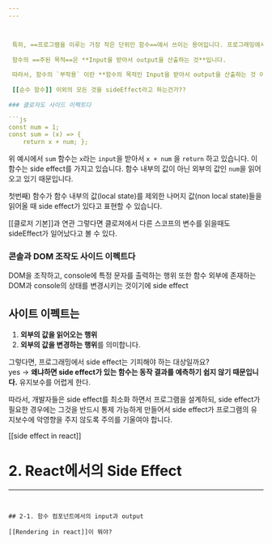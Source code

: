 ```yaml
---
---



 특히, ==프로그램을 이루는 가장 작은 단위인 함수==에서 쓰이는 용어입니다. 프로그래밍에서 함수가 하고자 하는 본질적인 역할은 무엇일까요? 
 
 함수의 ==주된 목적==은 **Input을 받아서 output을 산출하는 것**입니다. 
 
 따라서, 함수의 `부작용` 이란 **함수의 목적인 Input을 받아서 output을 산출하는 것 이외의 모든 행위** 
 
 [[순수 함수]] 이외의 모든 것을 sideEffect라고 하는건가??
 
### 클로저도 사이드 이펙트다

```js
const num = 1;
const sum = (x) => {   
	return x + num; };
```

위 예시에서 `sum` 함수는 `x`라는 `input`을 받아서 `x + num` 을 `return` 하고 있습니다. 이 함수는 side effect를 가지고 있습니다. 함수 내부의 값이 아닌 외부의 값인 `num`을 읽어오고 있기 때문입니다. 


첫번째) 함수가 함수 내부의 값(local state)를 제외한 나머지 값(non local state)들을 읽어올 때 side effect가 있다고 표현할 수 있습니다.

[[클로저 기본]]과 연관 그렇다면 클로져에서 다른 스코프의 변수를 읽을때도 sideEffect가 일어났다고 볼 수 있다. 
  

### 콘솔과 DOM 조작도 사이드 이펙트다
DOM을 조작하고, console에 특정 문자를 출력하는 행위 또한 함수 외부에 존재하는 DOM과 console의 상태를 변경시키는 것이기에 side effect


## 사이트 이펙트는
1.  **외부의 값을 읽어오는 행위**
2.  **외부의 값을 변경하는 행위**를 의미합니다.

그렇다면, 프로그래밍에서 side effect는 기피해야 하는 대상일까요?  
yes
  ->  **왜냐하면 side effect가 있는 함수는 동작 결과를 예측하기 쉽지 않기 때문입니다.** 유지보수를 어렵게 한다. 
  
따라서, 개발자들은 side effect를 최소화 하면서 프로그램을 설계하되, side effect가 필요한 경우에는 그것을 반드시 통제 가능하게 만들어서 side effect가 프로그램의 유지보수에 악영향을 주지 않도록 주의를 기울여야 합니다.


[[side effect in react]]
# 2. React에서의 Side Effect

---
```


## 2-1. 함수 컴포넌트에서의 input과 output

[[Rendering in react]]이 뭐야? 





  
 